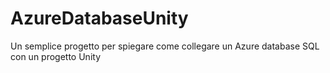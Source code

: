 # AzureDatabaseUnity
Un semplice progetto per spiegare come collegare un Azure database SQL con un progetto Unity
